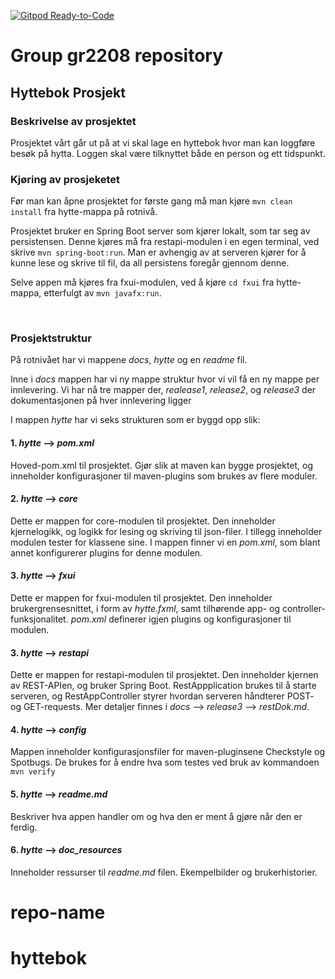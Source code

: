 [![Gitpod Ready-to-Code](https://img.shields.io/badge/Gitpod-Ready--to--Code-blue?logo=gitpod)](https://gitpod.stud.ntnu.no/#https://gitlab.stud.idi.ntnu.no/it1901/groups-2022/gr2208/gr2208)

# Group gr2208 repository

## Hyttebok Prosjekt

### Beskrivelse av prosjektet

Prosjektet vårt går ut på at vi skal lage en hyttebok hvor man kan loggføre besøk på hytta. Loggen skal være tilknyttet både en person og ett tidspunkt.

### Kjøring av prosjeketet

Før man kan åpne prosjektet for første gang må man kjøre `mvn clean install` fra hytte-mappa på rotnivå. 

Prosjektet bruker en Spring Boot server som kjører lokalt, som tar seg av persistensen. Denne kjøres må fra restapi-modulen i en egen terminal, ved skrive `mvn spring-boot:run`. 
Man er avhengig av at serveren kjører for å kunne lese og skrive til fil, da all persistens foregår gjennom denne.
<br>


Selve appen må kjøres fra fxui-modulen, ved å kjøre `cd fxui` fra hytte-mappa, etterfulgt av `mvn javafx:run`.


<br>

### Prosjektstruktur

På rotnivået har vi mappene _docs_, _hytte_ og en _readme_
fil.

Inne i _docs_ mappen har vi ny mappe struktur hvor vi vil få en ny mappe per innlevering. Vi har nå tre mapper der, _realease1_, _release2_, og _release3_ der dokumentasjonen på hver innlevering ligger

I mappen _hytte_ har vi seks strukturen som er byggd opp slik:

#### 1. _hytte_ --> _pom.xml_

Hoved-pom.xml til prosjektet. Gjør slik at maven kan bygge prosjektet, og inneholder konfigurasjoner til maven-plugins som brukes av flere moduler.

#### 2. _hytte_ --> _core_

Dette er mappen for core-modulen til prosjektet. Den inneholder kjernelogikk, og logikk for lesing og skriving til json-filer.
I tillegg inneholder modulen tester for klassene sine.
I mappen finner vi en _pom.xml_, som blant annet konfigurerer plugins for denne modulen.

#### 3. _hytte_ --> _fxui_

Dette er mappen for fxui-modulen til prosjektet. Den inneholder brukergrensesnittet, i form av _hytte.fxml_, samt tilhørende app- og controller-funksjonalitet.
_pom.xml_ definerer igjen plugins og konfigurasjoner til modulen.

#### 3. _hytte_ --> _restapi_

Dette er mappen for restapi-modulen til prosjektet. Den inneholder kjernen av REST-APIen, og bruker Spring Boot.
RestAppplication brukes til å starte serveren, og RestAppController styrer hvordan serveren håndterer POST- og GET-requests. Mer detaljer finnes i _docs_ --> _release3_ --> _restDok.md_.

#### 4. _hytte_ --> _config_

Mappen inneholder konfigurasjonsfiler for maven-pluginsene Checkstyle og Spotbugs.
De brukes for å endre hva som testes ved bruk av kommandoen `mvn verify`

#### 5. _hytte_ --> _readme.md_

Beskriver hva appen handler om og hva den er ment å gjøre når den er ferdig.

#### 6. _hytte_ --> _doc_resources_

Inneholder ressurser til _readme.md_ filen. Ekempelbilder og brukerhistorier.
# repo-name
# hyttebok
